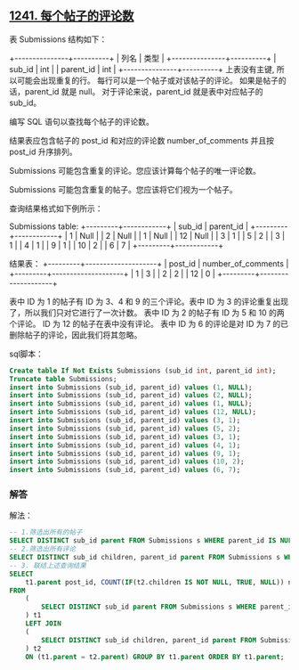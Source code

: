 ## [1241. 每个帖子的评论数](https://leetcode-cn.com/problems/number-of-comments-per-post/)

表 Submissions 结构如下：

+---------------+----------+
| 列名           | 类型     |
+---------------+----------+
| sub_id        | int      |
| parent_id     | int      |
+---------------+----------+
上表没有主键, 所以可能会出现重复的行。
每行可以是一个帖子或对该帖子的评论。
如果是帖子的话，parent_id 就是 null。
对于评论来说，parent_id 就是表中对应帖子的 sub_id。


编写 SQL 语句以查找每个帖子的评论数。

结果表应包含帖子的 post_id 和对应的评论数 number_of_comments 并且按 post_id 升序排列。

Submissions 可能包含重复的评论。您应该计算每个帖子的唯一评论数。

Submissions 可能包含重复的帖子。您应该将它们视为一个帖子。

查询结果格式如下例所示：

Submissions table:
+---------+------------+
| sub_id  | parent_id  |
+---------+------------+
| 1       | Null       |
| 2       | Null       |
| 1       | Null       |
| 12      | Null       |
| 3       | 1          |
| 5       | 2          |
| 3       | 1          |
| 4       | 1          |
| 9       | 1          |
| 10      | 2          |
| 6       | 7          |
+---------+------------+

结果表：
+---------+--------------------+
| post_id | number_of_comments |
+---------+--------------------+
| 1       | 3                  |
| 2       | 2                  |
| 12      | 0                  |
+---------+--------------------+

表中 ID 为 1 的帖子有 ID 为 3、4 和 9 的三个评论。表中 ID 为 3 的评论重复出现了，所以我们只对它进行了一次计数。
表中 ID 为 2 的帖子有 ID 为 5 和 10 的两个评论。
ID 为 12 的帖子在表中没有评论。
表中 ID 为 6 的评论是对 ID 为 7 的已删除帖子的评论，因此我们将其忽略。

sql脚本：

```sql
Create table If Not Exists Submissions (sub_id int, parent_id int);
Truncate table Submissions;
insert into Submissions (sub_id, parent_id) values (1, NULL);
insert into Submissions (sub_id, parent_id) values (2, NULL);
insert into Submissions (sub_id, parent_id) values (1, NULL);
insert into Submissions (sub_id, parent_id) values (12, NULL);
insert into Submissions (sub_id, parent_id) values (3, 1);
insert into Submissions (sub_id, parent_id) values (5, 2);
insert into Submissions (sub_id, parent_id) values (3, 1);
insert into Submissions (sub_id, parent_id) values (4, 1);
insert into Submissions (sub_id, parent_id) values (9, 1);
insert into Submissions (sub_id, parent_id) values (10, 2);
insert into Submissions (sub_id, parent_id) values (6, 7);
```

### 解答

解法：

```sql
-- 1.筛选出所有的帖子
SELECT DISTINCT sub_id parent FROM Submissions s WHERE parent_id IS NULL;
-- 2.筛选出所有评论
SELECT DISTINCT sub_id children, parent_id parent FROM Submissions s WHERE parent_id IS NOT NULL;
-- 3. 联结上述查询结果
SELECT 
	t1.parent post_id, COUNT(IF(t2.children IS NOT NULL, TRUE, NULL)) number_of_comments 
FROM
	(
		SELECT DISTINCT sub_id parent FROM Submissions s WHERE parent_id IS NULL
	) t1 
	LEFT JOIN
	(
		SELECT DISTINCT sub_id children, parent_id parent FROM Submissions s WHERE parent_id IS 		NOT NULL
	) t2
	ON (t1.parent = t2.parent) GROUP BY t1.parent ORDER BY t1.parent;
```


